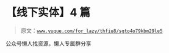 # 【线下实体】4 篇

> 原文：[`www.yuque.com/for_lazy/thfiu8/sgto4o79kbm29le5`](https://www.yuque.com/for_lazy/thfiu8/sgto4o79kbm29le5)



公众号懒人找资源，懒人专属群分享